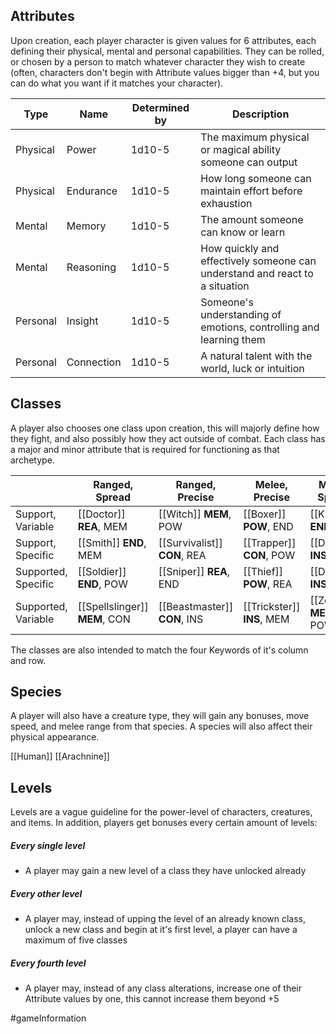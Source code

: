 ## Attributes

Upon creation, each player character is given values for 6 attributes, each defining their physical, mental and personal capabilities. They can be rolled, or chosen by a person to match whatever character they wish to create (often, characters don't begin with Attribute values bigger than +4, but you can do what you want if it matches your character).

| Type     | Name       | Determined by | Description                                                                 |
| -------- | ---------- | ------------- | --------------------------------------------------------------------------- |
| Physical | Power      | 1d10-5        | The maximum physical or magical ability someone can output                  |
| Physical | Endurance  | 1d10-5        | How long someone can maintain effort before exhaustion                      |
| Mental   | Memory     | 1d10-5        | The amount someone can know or learn                                        |
| Mental   | Reasoning  | 1d10-5        | How quickly and effectively someone can understand and react to a situation |
| Personal | Insight    | 1d10-5        | Someone's understanding of emotions, controlling and learning them          |
| Personal | Connection | 1d10-5        | A natural talent with the world, luck or intuition                          |

## Classes

A player also chooses one class upon creation, this will majorly define how they fight, and also possibly how they act outside of combat. Each class has a major and minor attribute that is required for functioning as that archetype.

|                     | Ranged, Spread                | Ranged, Precise              | Melee, Precise             | Melee, Spread            |
| ------------------- | ----------------------------- | ---------------------------- | -------------------------- | ------------------------ |
| Support, Variable   | [[Doctor]] **REA**, MEM       | [[Witch]] **MEM**, POW       | [[Boxer]] **POW**, END     | [[Knight]] **END**, CON  |
| Support, Specific   | [[Smith]] **END**, MEM        | [[Survivalist]] **CON**, REA | [[Trapper]] **CON**, POW   | [[Dancer]] **INS**, END  |
| Supported, Specific | [[Soldier]] **END**, POW      | [[Sniper]] **REA**, END      | [[Thief]] **POW**, REA     | [[Duelist]] **INS**, REA |
| Supported, Variable | [[Spellslinger]] **MEM**, CON | [[Beastmaster]] **CON**, INS | [[Trickster]] **INS**, MEM | [[Zealot]] **MEM**, POW  |

The classes are also intended to match the four Keywords of it's column and row.

## Species

A player will also have a creature type, they will gain any bonuses, move speed, and melee range from that species. A species will also affect their physical appearance.

[[Human]]
[[Arachnine]]

## Levels

Levels are a vague guideline for the power-level of characters, creatures, and items. In addition, players get bonuses every certain amount of levels:

##### Every single level
- A player may gain a new level of a class they have unlocked already

##### Every other level
- A player may, instead of upping the level of an already known class, unlock a new class and begin at it's first level, a player can have a maximum of five classes

##### Every fourth level
- A player may, instead of any class alterations, increase one of their Attribute values by one, this cannot increase them beyond +5

#gameInformation 